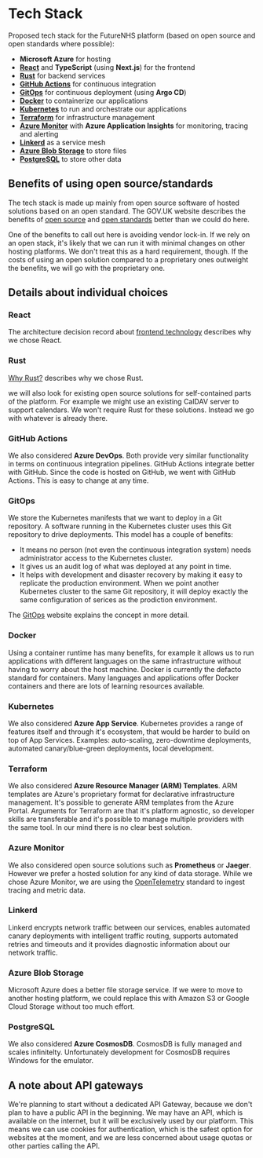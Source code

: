 # Tech Stack

Proposed tech stack for the FutureNHS platform (based on open source and open standards where possible):

- **Microsoft Azure** for hosting
- [**React**](#react) and **TypeScript** (using **Next.js**) for the frontend
- [**Rust**](#rust) for backend services
- [**GitHub Actions**](#github-actions) for continuous integration
- [**GitOps**](#gitops) for continuous deployment (using **Argo CD**)
- [**Docker**](#docker) to containerize our applications
- [**Kubernetes**](#kubernetes) to run and orchestrate our applications
- [**Terraform**](#terraform) for infrastructure management
- [**Azure Monitor**](#azure-monitor) with **Azure Application Insights** for monitoring, tracing and alerting
- [**Linkerd**](#linkerd) as a service mesh
- [**Azure Blob Storage**](#azure-blob-storage) to store files
- [**PostgreSQL**](#postgresql) to store other data

## Benefits of using open source/standards

The tech stack is made up mainly from open source software of hosted solutions based on an open standard. The GOV.UK website describes the benefits of [open source](https://www.gov.uk/guidance/be-open-and-use-open-source) and [open standards](https://www.gov.uk/government/publications/open-standards-principles/open-standards-principles) better than we could do here.

One of the benefits to call out here is avoiding vendor lock-in. If we rely on an open stack, it's likely that we can run it with minimal changes on other hosting platforms. We don't treat this as a hard requirement, though. If the costs of using an open solution compared to a proprietary ones outweight the benefits, we will go with the proprietary one.

## Details about individual choices

### React

The architecture decision record about [frontend technology](../architecture/decisions/0006-frontend-technology.md) describes why we chose React.

### Rust

[Why Rust?](why-rust.md) describes why we chose Rust.

we will also look for existing open source solutions for self-contained parts of the platform. For example we might use an existing CalDAV server to support calendars. We won't require Rust for these solutions. Instead we go with whatever is already there.

### GitHub Actions

We also considered **Azure DevOps**. Both provide very similar functionality in terms on continuous integration pipelines. GitHub Actions integrate better with GitHub. Since the code is hosted on GitHub, we went with GitHub Actions. This is easy to change at any time.

### GitOps

We store the Kubernetes manifests that we want to deploy in a Git repository. A software running in the Kubernetes cluster uses this Git repository to drive deployments. This model has a couple of benefits:

- It means no person (not even the continuous integration system) needs administrator access to the Kubernetes cluster.
- It gives us an audit log of what was deployed at any point in time.
- It helps with development and disaster recovery by making it easy to replicate the production environment. When we point another Kubernetes cluster to the same Git repository, it will deploy exactly the same configuration of serices as the prodiction environment.

The [GitOps](https://www.gitops.tech/) website explains the concept in more detail.

### Docker

Using a container runtime has many benefits, for example it allows us to run applications with different languages on the same infrastructure without having to worry about the host machine. Docker is currently the defacto standard for containers. Many languages and applications offer Docker containers and there are lots of learning resources available.

### Kubernetes

We also considered **Azure App Service**. Kubernetes provides a range of features itself and through it's ecosystem, that would be harder to build on top of App Services. Examples: auto-scaling, zero-downtime deployments, automated canary/blue-green deployments, local development.

### Terraform

We also considered **Azure Resource Manager (ARM) Templates**. ARM templates are Azure's proprietary format for declarative infrastructure management. It's possible to generate ARM templates from the Azure Portal. Arguments for Terraform are that it's platform agnostic, so developer skills are transferable and it's possible to manage multiple providers with the same tool. In our mind there is no clear best solution.

### Azure Monitor

We also considered open source solutions such as **Prometheus** or **Jaeger**. However we prefer a hosted solution for any kind of data storage. While we chose Azure Monitor, we are using the [OpenTelemetry](https://opentelemetry.io/) standard to ingest tracing and metric data.

### Linkerd

Linkerd encrypts network traffic between our services, enables automated canary deployments with intelligent traffic routing, supports automated retries and timeouts and it provides diagnostic information about our network traffic.

### Azure Blob Storage

Microsoft Azure does a better file storage service. If we were to move to another hosting platform, we could replace this with Amazon S3 or Google Cloud Storage without too much effort.

### PostgreSQL

We also considered **Azure CosmosDB**. CosmosDB is fully managed and scales infinitelty. Unfortunately development for CosmosDB requires Windows for the emulator.

## A note about API gateways

We're planning to start without a dedicated API Gateway, because we don't plan to have a public API in the beginning. We may have an API, which is available on the internet, but it will be exclusively used by our platform. This means we can use cookies for authentication, which is the safest option for websites at the moment, and we are less concerned about usage quotas or other parties calling the API.
